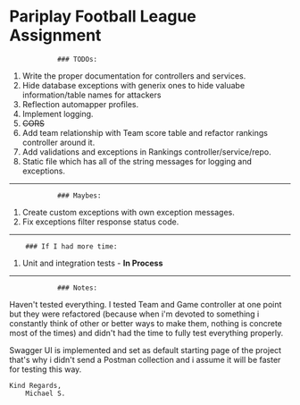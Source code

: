 #  Pariplay Football League Assignment
	
				### TODOs:
1. Write the proper documentation for controllers and services.
2. Hide database exceptions with generix ones to hide valuabe information/table names for attackers
3. Reflection automapper profiles.
4. Implement logging.
5. ~~CORS~~
6. Add team relationship with Team score table and refactor rankings controller around it.
7. Add validations and exceptions in Rankings controller/service/repo.
8. Static file which has all of the string messages for logging and exceptions.

------------------

				### Maybes:
1. Create custom exceptions with own exception messages.
2. Fix exceptions filter response status code.

------------------

		### If I had more time: 
1. Unit and integration tests - **In Process**
	
------------------

				### Notes:
Haven't tested everything. I tested Team and Game controller at one point but they were refactored 
(because when i'm devoted to something i constantly think of other or better ways to make them, 
nothing is concrete most of the times) and didn't had the time to fully test everything properly.
	
Swagger UI is implemented and set as default starting page of the project that's why i didn't send 
a Postman collection and i assume it will be faster for testing this way.
	
	Kind Regards, 
		Michael S.
